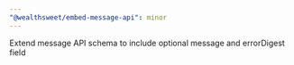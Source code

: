 ```yaml
---
"@wealthsweet/embed-message-api": minor
---
```


Extend message API schema to include optional message and errorDigest field
